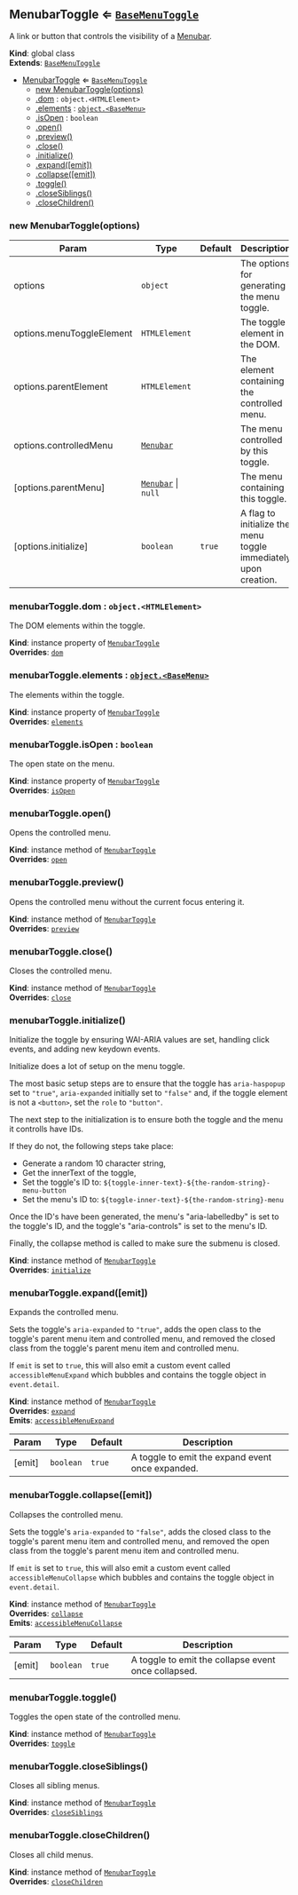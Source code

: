 <a name="MenubarToggle"></a>

## MenubarToggle ⇐ [<code>BaseMenuToggle</code>](#BaseMenuToggle)
A link or button that controls the visibility of a [Menubar](Menubar.md).

**Kind**: global class  
**Extends**: [<code>BaseMenuToggle</code>](#BaseMenuToggle)  

* [MenubarToggle](#MenubarToggle) ⇐ [<code>BaseMenuToggle</code>](#BaseMenuToggle)
    * [new MenubarToggle(options)](#new_MenubarToggle_new)
    * [.dom](#BaseMenuToggle+dom) : <code>object.&lt;HTMLElement&gt;</code>
    * [.elements](#BaseMenuToggle+elements) : [<code>object.&lt;BaseMenu&gt;</code>](#BaseMenu)
    * [.isOpen](#BaseMenuToggle+isOpen) : <code>boolean</code>
    * [.open()](#MenubarToggle+open)
    * [.preview()](#MenubarToggle+preview)
    * [.close()](#MenubarToggle+close)
    * [.initialize()](#BaseMenuToggle+initialize)
    * [.expand([emit])](#BaseMenuToggle+expand)
    * [.collapse([emit])](#BaseMenuToggle+collapse)
    * [.toggle()](#BaseMenuToggle+toggle)
    * [.closeSiblings()](#BaseMenuToggle+closeSiblings)
    * [.closeChildren()](#BaseMenuToggle+closeChildren)

<a name="new_MenubarToggle_new"></a>

### new MenubarToggle(options)

| Param | Type | Default | Description |
| --- | --- | --- | --- |
| options | <code>object</code> |  | The options for generating the menu toggle. |
| options.menuToggleElement | <code>HTMLElement</code> |  | The toggle element in the DOM. |
| options.parentElement | <code>HTMLElement</code> |  | The element containing the controlled menu. |
| options.controlledMenu | [<code>Menubar</code>](#Menubar) |  | The menu controlled by this toggle. |
| [options.parentMenu] | [<code>Menubar</code>](#Menubar) \| <code>null</code> | <code></code> | The menu containing this toggle. |
| [options.initialize] | <code>boolean</code> | <code>true</code> | A flag to initialize the menu toggle immediately upon creation. |

<a name="BaseMenuToggle+dom"></a>

### menubarToggle.dom : <code>object.&lt;HTMLElement&gt;</code>
The DOM elements within the toggle.

**Kind**: instance property of [<code>MenubarToggle</code>](#MenubarToggle)  
**Overrides**: [<code>dom</code>](#BaseMenuToggle+dom)  
<a name="BaseMenuToggle+elements"></a>

### menubarToggle.elements : [<code>object.&lt;BaseMenu&gt;</code>](#BaseMenu)
The elements within the toggle.

**Kind**: instance property of [<code>MenubarToggle</code>](#MenubarToggle)  
**Overrides**: [<code>elements</code>](#BaseMenuToggle+elements)  
<a name="BaseMenuToggle+isOpen"></a>

### menubarToggle.isOpen : <code>boolean</code>
The open state on the menu.

**Kind**: instance property of [<code>MenubarToggle</code>](#MenubarToggle)  
**Overrides**: [<code>isOpen</code>](#BaseMenuToggle+isOpen)  
<a name="MenubarToggle+open"></a>

### menubarToggle.open()
Opens the controlled menu.

**Kind**: instance method of [<code>MenubarToggle</code>](#MenubarToggle)  
**Overrides**: [<code>open</code>](#BaseMenuToggle+open)  
<a name="MenubarToggle+preview"></a>

### menubarToggle.preview()
Opens the controlled menu without the current focus entering it.

**Kind**: instance method of [<code>MenubarToggle</code>](#MenubarToggle)  
**Overrides**: [<code>preview</code>](#BaseMenuToggle+preview)  
<a name="MenubarToggle+close"></a>

### menubarToggle.close()
Closes the controlled menu.

**Kind**: instance method of [<code>MenubarToggle</code>](#MenubarToggle)  
**Overrides**: [<code>close</code>](#BaseMenuToggle+close)  
<a name="BaseMenuToggle+initialize"></a>

### menubarToggle.initialize()
Initialize the toggle by ensuring WAI-ARIA values are set, handling click events, and adding new keydown events.

Initialize does a lot of setup on the menu toggle.

The most basic setup steps are to ensure that the toggle has `aria-haspopup` set to `"true"`, `aria-expanded` initially set to `"false"` and, if the toggle element is not a `<button>`, set the `role` to `"button"`.

The next step to the initialization is to ensure both the toggle and the menu it controlls have IDs.

If they do not, the following steps take place:
- Generate a random 10 character string,
- Get the innerText of the toggle,
- Set the toggle's ID to: `${toggle-inner-text}-${the-random-string}-menu-button`
- Set the menu's ID to: `${toggle-inner-text}-${the-random-string}-menu`

Once the ID's have been generated, the menu's "aria-labelledby" is set to the toggle's ID, and the toggle's "aria-controls" is set to the menu's ID.

Finally, the collapse method is called to make sure the submenu is closed.

**Kind**: instance method of [<code>MenubarToggle</code>](#MenubarToggle)  
**Overrides**: [<code>initialize</code>](#BaseMenuToggle+initialize)  
<a name="BaseMenuToggle+expand"></a>

### menubarToggle.expand([emit])
Expands the controlled menu.

Sets the toggle's `aria-expanded` to `"true"`, adds the open class to the toggle's parent menu item and controlled menu, and removed the closed class from the toggle's parent menu item and controlled menu.

If `emit` is set to `true`, this will also emit a custom event called `accessibleMenuExpand` which bubbles and contains the toggle object in `event.detail`.

**Kind**: instance method of [<code>MenubarToggle</code>](#MenubarToggle)  
**Overrides**: [<code>expand</code>](#BaseMenuToggle+expand)  
**Emits**: [<code>accessibleMenuExpand</code>](#event_accessibleMenuExpand)  

| Param | Type | Default | Description |
| --- | --- | --- | --- |
| [emit] | <code>boolean</code> | <code>true</code> | A toggle to emit the expand event once expanded. |

<a name="BaseMenuToggle+collapse"></a>

### menubarToggle.collapse([emit])
Collapses the controlled menu.

Sets the toggle's `aria-expanded` to `"false"`, adds the closed class to the toggle's parent menu item and controlled menu, and removed the open class from the toggle's parent menu item and controlled menu.

If `emit` is set to `true`, this will also emit a custom event called `accessibleMenuCollapse` which bubbles and contains the toggle object in `event.detail`.

**Kind**: instance method of [<code>MenubarToggle</code>](#MenubarToggle)  
**Overrides**: [<code>collapse</code>](#BaseMenuToggle+collapse)  
**Emits**: [<code>accessibleMenuCollapse</code>](#event_accessibleMenuCollapse)  

| Param | Type | Default | Description |
| --- | --- | --- | --- |
| [emit] | <code>boolean</code> | <code>true</code> | A toggle to emit the collapse event once collapsed. |

<a name="BaseMenuToggle+toggle"></a>

### menubarToggle.toggle()
Toggles the open state of the controlled menu.

**Kind**: instance method of [<code>MenubarToggle</code>](#MenubarToggle)  
**Overrides**: [<code>toggle</code>](#BaseMenuToggle+toggle)  
<a name="BaseMenuToggle+closeSiblings"></a>

### menubarToggle.closeSiblings()
Closes all sibling menus.

**Kind**: instance method of [<code>MenubarToggle</code>](#MenubarToggle)  
**Overrides**: [<code>closeSiblings</code>](#BaseMenuToggle+closeSiblings)  
<a name="BaseMenuToggle+closeChildren"></a>

### menubarToggle.closeChildren()
Closes all child menus.

**Kind**: instance method of [<code>MenubarToggle</code>](#MenubarToggle)  
**Overrides**: [<code>closeChildren</code>](#BaseMenuToggle+closeChildren)  
